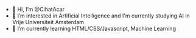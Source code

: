 - 👋 Hi, I’m @CihatAcar
- 👀 I’m interested in Artificial Intelligence and I'm currently studying AI in Vrije Universiteit Amsterdam
- 🌱 I’m currently learning HTML/CSS/Javascript, Machine Learning

<!---
CihatAcar/CihatAcar is a ✨ special ✨ repository because its `README.md` (this file) appears on your GitHub profile.
You can click the Preview link to take a look at your changes.
--->
